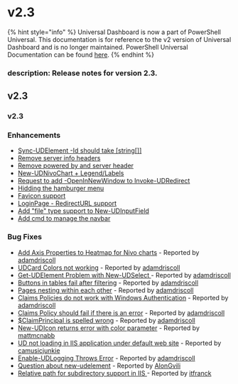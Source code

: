 # v2.3

{% hint style="info" %}
Universal Dashboard is now a part of PowerShell Universal. This documentation is for reference to the v2 version of Universal Dashboard and is no longer maintained. PowerShell Universal Documentation can be found [here](https://docs.ironmansoftware.com).
{% endhint %}

### description: Release notes for version 2.3.

## v2.3

### v2.3

### Enhancements

* [Sync-UDElement -Id should take \[string\[\]\]](https://github.com/ironmansoftware/universal-dashboard/issues/598)
* [Remove server info headers](https://github.com/ironmansoftware/universal-dashboard/issues/592)
* [Remove powered by and server header](https://github.com/ironmansoftware/universal-dashboard/issues/589)
* [New-UDNivoChart + Legend/Labels](https://github.com/ironmansoftware/universal-dashboard/issues/586)
* [Request to add -OpenInNewWindow to Invoke-UDRedirect](https://github.com/ironmansoftware/universal-dashboard/issues/440)
* [Hidding the hamburger menu](https://github.com/ironmansoftware/universal-dashboard/issues/421)
* [Favicon support](https://github.com/ironmansoftware/universal-dashboard/issues/334)
* [LoginPage - RedirectURL support](https://github.com/ironmansoftware/universal-dashboard/issues/319)
* [Add "file" type support to New-UDInputField](https://github.com/ironmansoftware/universal-dashboard/issues/254)
* [Add cmd to manage the navbar](https://github.com/ironmansoftware/universal-dashboard/issues/253)

### Bug Fixes

* [Add Axis Properties to Heatmap for Nivo charts](https://github.com/ironmansoftware/universal-dashboard/issues/595) - Reported by [adamdriscoll](https://github.com/adamdriscoll)
* [UDCard Colors not working](https://github.com/ironmansoftware/universal-dashboard/issues/594) - Reported by [adamdriscoll](https://github.com/adamdriscoll)
* [Get-UDElement Problem with New-UDSelect ](https://github.com/ironmansoftware/universal-dashboard/issues/574) - Reported by [adamdriscoll](https://github.com/adamdriscoll)
* [Buttons in tables fail after filtering](https://github.com/ironmansoftware/universal-dashboard/issues/563) - Reported by [adamdriscoll](https://github.com/adamdriscoll)
* [Pages nesting within each other](https://github.com/ironmansoftware/universal-dashboard/issues/559) - Reported by [adamdriscoll](https://github.com/adamdriscoll)
* [Claims Policies do not work with Windows Authentication](https://github.com/ironmansoftware/universal-dashboard/issues/553) - Reported by [adamdriscoll](https://github.com/adamdriscoll)
* [Claims Policy should fail if there is an error](https://github.com/ironmansoftware/universal-dashboard/issues/551) - Reported by [adamdriscoll](https://github.com/adamdriscoll)
* [$ClaimPrincipal is spelled wrong](https://github.com/ironmansoftware/universal-dashboard/issues/550) - Reported by [adamdriscoll](https://github.com/adamdriscoll)
* [New-UDIcon returns error with color parameter](https://github.com/ironmansoftware/universal-dashboard/issues/549) - Reported by [mattmcnabb](https://github.com/mattmcnabb)
* [UD not loading in IIS application under default web site](https://github.com/ironmansoftware/universal-dashboard/issues/548) - Reported by [camusicjunkie](https://github.com/camusicjunkie)
* [Enable-UDLogging Throws Error](https://github.com/ironmansoftware/universal-dashboard/issues/521) - Reported by [adamdriscoll](https://github.com/adamdriscoll)
* [Question about new-udelement](https://github.com/ironmansoftware/universal-dashboard/issues/393) - Reported by [AlonGvili](https://github.com/AlonGvili)
* [Relative path for subdirectory support in IIS ](https://github.com/ironmansoftware/universal-dashboard/issues/249) - Reported by [itfranck](https://github.com/itfranck)

